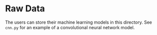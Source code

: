 # Raw Data
The users can store their machine learning models in this directory.
See ``cnn.py`` for an example of a convolutional neural network model.
